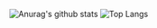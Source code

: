 ![Anurag's github stats](https://github-readme-stats.vercel.app/api?username=mariuscontoli&show_icons=true&theme=synthwave&count_private=true) 
![Top Langs](https://github-readme-stats.vercel.app/api/top-langs/?username=mariuscontoli&layout=compact)
